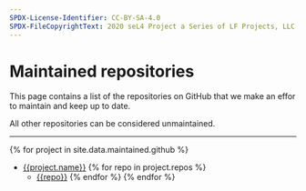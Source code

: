 ```yaml
---
SPDX-License-Identifier: CC-BY-SA-4.0
SPDX-FileCopyrightText: 2020 seL4 Project a Series of LF Projects, LLC.
---
```


# Maintained repositories

This page contains a list of the repositories on GitHub that we make an effor to maintain and keep up to date.

All other repositories can be considered unmaintained.

----

{% for project in site.data.maintained.github %}
- [{{project.name}}](https://github.com/{{project.name}})
	{% for repo in project.repos %}
   - [{{repo}}](https://github.com/{{project.name}}/{{repo}})
	{% endfor %}
{% endfor %}
